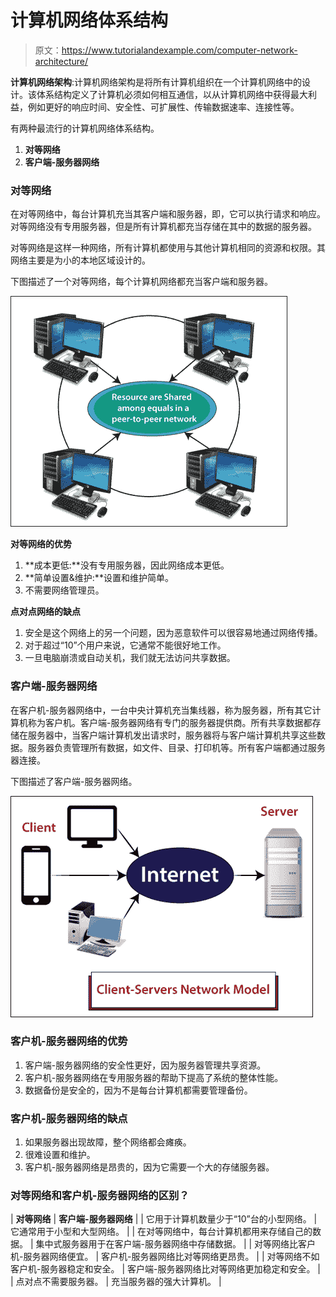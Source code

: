 # 计算机网络体系结构

> 原文：<https://www.tutorialandexample.com/computer-network-architecture/>

**计算机网络架构**:计算机网络架构是将所有计算机组织在一个计算机网络中的设计。该体系结构定义了计算机必须如何相互通信，以从计算机网络中获得最大利益，例如更好的响应时间、安全性、可扩展性、传输数据速率、连接性等。

有两种最流行的计算机网络体系结构。

1.  **对等网络**
2.  **客户端-服务器网络**

### 对等网络

在对等网络中，每台计算机充当其客户端和服务器，即，它可以执行请求和响应。对等网络没有专用服务器，但是所有计算机都充当存储在其中的数据的服务器。

对等网络是这样一种网络，所有计算机都使用与其他计算机相同的资源和权限。其网络主要是为小的本地区域设计的。

下图描述了一个对等网络，每个计算机网络都充当客户端和服务器。

![Computer Network Architecture](img/141200f2a8895831bcf827c217488450.png)

**对等网络的优势**

1.  **成本更低:**没有专用服务器，因此网络成本更低。
2.  **简单设置&维护:**设置和维护简单。
3.  不需要网络管理员。

**点对点网络的缺点**

1.  安全是这个网络上的另一个问题，因为恶意软件可以很容易地通过网络传播。
2.  对于超过“10”个用户来说，它通常不能很好地工作。
3.  一旦电脑崩溃或自动关机，我们就无法访问共享数据。

### 客户端-服务器网络

在客户机-服务器网络中，一台中央计算机充当集线器，称为服务器，所有其它计算机称为客户机。客户端-服务器网络有专门的服务器提供商。所有共享数据都存储在服务器中，当客户端计算机发出请求时，服务器将与客户端计算机共享这些数据。服务器负责管理所有数据，如文件、目录、打印机等。所有客户端都通过服务器连接。

下图描述了客户端-服务器网络。

![Computer Network Architecture](img/1ba743b0fc4963b9f0267a3681181ea5.png)

### 客户机-服务器网络的优势

1.  客户端-服务器网络的安全性更好，因为服务器管理共享资源。
2.  客户机-服务器网络在专用服务器的帮助下提高了系统的整体性能。
3.  数据备份是安全的，因为不是每台计算机都需要管理备份。

### 客户机-服务器网络的缺点

1.  如果服务器出现故障，整个网络都会瘫痪。
2.  很难设置和维护。
3.  客户机-服务器网络是昂贵的，因为它需要一个大的存储服务器。

### 对等网络和客户机-服务器网络的区别？



| **对等网络** | **客户端-服务器网络** |
| 它用于计算机数量少于“10”台的小型网络。 | 它通常用于小型和大型网络。 |
| 在对等网络中，每台计算机都用来存储自己的数据。 | 集中式服务器用于在客户端-服务器网络中存储数据。 |
| 对等网络比客户机-服务器网络便宜。 | 客户机-服务器网络比对等网络更昂贵。 |
| 对等网络不如客户机-服务器稳定和安全。 | 客户端-服务器网络比对等网络更加稳定和安全。 |
| 点对点不需要服务器。 | 充当服务器的强大计算机。 |

